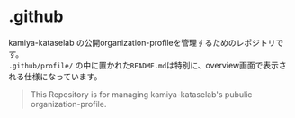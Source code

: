 # .github
kamiya-kataselab の公開organization-profileを管理するためのレポジトリです。  
```.github/profile/``` の中に置かれた```README.md```は特別に、overview画面で表示される仕様になっています。
>This Repository is for managing kamiya-kataselab's pubulic organization-profile.
